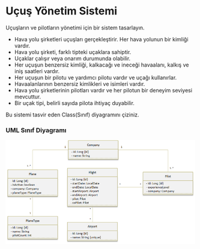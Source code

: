 # Uçuş Yönetim Sistemi

Uçuşların ve pilotların yönetimi için bir sistem tasarlayın.

- Hava yolu şirketleri uçuşları gerçekleştirir. Her hava yolunun bir kimliği vardır.
- Hava yolu şirketi, farklı tipteki uçaklara sahiptir.
- Uçaklar çalışır veya onarım durumunda olabilir.
- Her uçuşun benzersiz kimliği, kalkacağı ve ineceği havaalanı, kalkış ve iniş saatleri vardır.
- Her uçuşun bir pilotu ve yardımcı pilotu vardır ve uçağı kullanırlar.
- Havaalanlarının benzersiz kimlikleri ve isimleri vardır.
- Hava yolu şirketlerinin pilotları vardır ve her pilotun bir deneyim seviyesi mevcuttur.
- Bir uçak tipi, belirli sayıda pilota ihtiyaç duyabilir.


Bu sistemi tasvir eden Class(Sınıf) diyagramını çiziniz.


### UML Sınıf Diyagramı

![UML Class Diagram](./uml-flight-management-system.png)